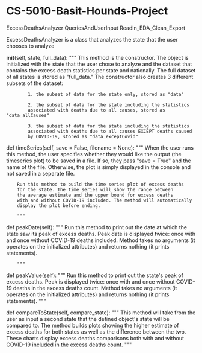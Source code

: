 # CS-5010-Basit-Hounds-Project

ExcessDeathsAnalyzer
QueriesAndUserInput
ReadIn_EDA_Clean_Export


ExcessDeathsAnalyzer is a class that analyzes the state that the user
chooses to analyze

__init__(self, state, full_data):
        """
        This method is the constructor.  The object is initialized with the 
        state that the user chose to analyze and the dataset that contains 
        the excess death statistics per state and nationally.  The full dataset
        of all states is stored as "full_data." The constructor also creates 
        3 different subsets of the dataset:
            
            1. the subset of data for the state only, stored as "data"
            
            2. the subset of data for the state including the statistics 
            associated with deaths due to all causes, stored as "data_allCauses"
            
            3. the subset of data for the state including the statistics 
            associated with deaths due to all causes EXCEPT deaths caused
            by COVID-19, stored as "data_exceptCovid"
            
 def timeSeries(self, save = False, filename = None):
        """
        When the user runs this method, the user specifies whether they would
        like the output (the timeseries plot) to be saved in a file. If so, 
        they pass "save = True" and the name of the file. Otherwise, the plot
        is simply displayed in the console and not saved in a separate file.
        
        Run this method to build the time series plot of excess deaths
        for the state. The time series will show the range between
        the average estimate and the upper bound for excess deaths
        with and without COVID-19 included. The method will automatically
        display the plot before ending.

        """
        
 def peakDate(self):
        """
        Run this method to print out the date at which the state saw its
        peak of excess deaths. Peak date is displayed twice: once with and 
        once without COVID-19 deaths included.
        Method takes no arguments (it operates on the initialized attributes) 
        and returns nothing (it prints statements).
        
        """
        
def peakValue(self):
        """
        Run this method to print out the state's peak of excess deaths. 
        Peak is displayed twice: once with and once without COVID-19 deaths 
        in the excess deaths count.
        Method takes no arguments (it operates on the initialized attributes) 
        and returns nothing (it prints statements).
        """
        
def compareToState(self, compare_state):
        """
        This method will take from the user as input a second state that 
        the defined object's state will be compared to. The method builds
        plots showing the higher estimate of excess deaths for both states
        as well as the difference between the two. These charts display
        excess deaths comparisons both with and without COVID-19 included 
        in the excess deaths count.
        """